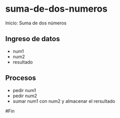 # suma-de-dos-numeros

Inicio: Suma de dos números
## Ingreso de datos
- num1
- num2
- resultado

## Procesos
- pedir num1
- pedir num2
- sumar num1 con num2 y almacenar el rersultado

#Fin